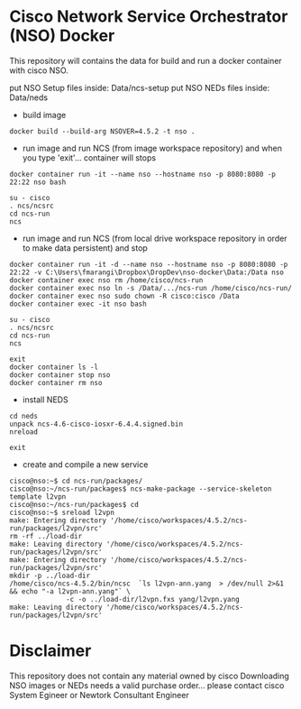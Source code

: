 # Cisco Network Service Orchestrator (NSO) Docker

This repository will contains the data for build and run a docker container with cisco NSO.

put NSO Setup files inside: Data/ncs-setup
put NSO NEDs files inside: Data/neds

+ build image

```
docker build --build-arg NSOVER=4.5.2 -t nso .
```

+ run image and run NCS (from image workspace repository) and when you type 'exit'... container will stops

```
docker container run -it --name nso --hostname nso -p 8080:8080 -p 22:22 nso bash

su - cisco
. ncs/ncsrc
cd ncs-run
ncs
```

+ run image and run NCS (from local drive workspace repository in order to make data persistent) and stop

```
docker container run -it -d --name nso --hostname nso -p 8080:8080 -p 22:22 -v C:\Users\fmarangi\Dropbox\DropDev\nso-docker\Data:/Data nso
docker container exec nso rm /home/cisco/ncs-run
docker container exec nso ln -s /Data/.../ncs-run /home/cisco/ncs-run/
docker container exec nso sudo chown -R cisco:cisco /Data
docker container exec -it nso bash

su - cisco
. ncs/ncsrc
cd ncs-run
ncs

exit
docker container ls -l
docker container stop nso
docker container rm nso
```

+ install NEDS

```
cd neds
unpack ncs-4.6-cisco-iosxr-6.4.4.signed.bin
nreload

exit
```

+ create and compile a new service

```
cisco@nso:~$ cd ncs-run/packages/
cisco@nso:~/ncs-run/packages$ ncs-make-package --service-skeleton template l2vpn
cisco@nso:~/ncs-run/packages$ cd
cisco@nso:~$ sreload l2vpn
make: Entering directory '/home/cisco/workspaces/4.5.2/ncs-run/packages/l2vpn/src'
rm -rf ../load-dir
make: Leaving directory '/home/cisco/workspaces/4.5.2/ncs-run/packages/l2vpn/src'
make: Entering directory '/home/cisco/workspaces/4.5.2/ncs-run/packages/l2vpn/src'
mkdir -p ../load-dir
/home/cisco/ncs-4.5.2/bin/ncsc  `ls l2vpn-ann.yang  > /dev/null 2>&1 && echo "-a l2vpn-ann.yang"` \
              -c -o ../load-dir/l2vpn.fxs yang/l2vpn.yang
make: Leaving directory '/home/cisco/workspaces/4.5.2/ncs-run/packages/l2vpn/src'
```

# Disclaimer

This repository does not contain any material owned by cisco
Downloading NSO images or NEDs needs a valid purchase order... please contact cisco System Egineer or Newtork Consultant Engineer